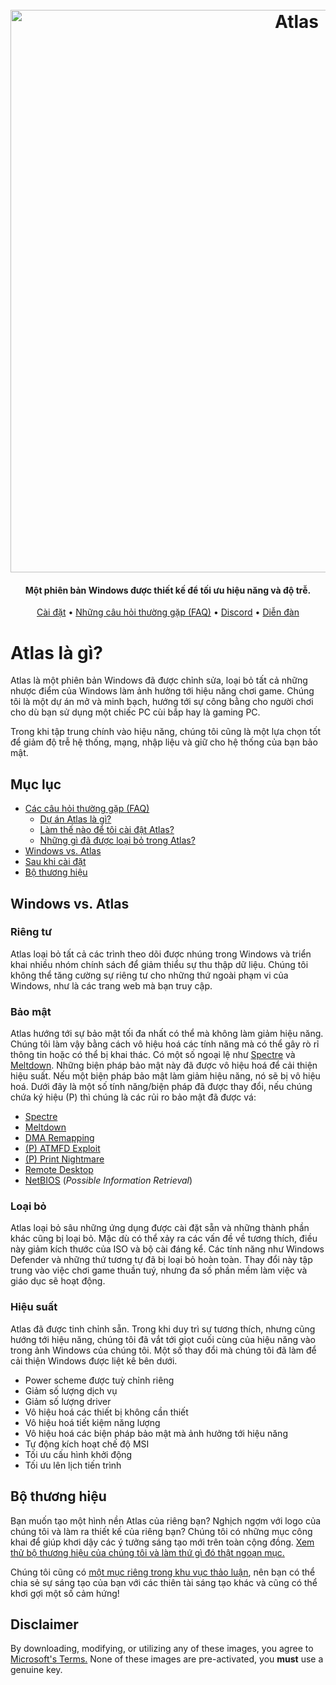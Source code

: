 <h1 align="center">
  <br>
  <a href="http://atlasos.net"><img src="https://i.imgur.com/xV08gIt.png" alt="Atlas" width="900"></a>
</h1>
<h4 align="center">Một phiên bản Windows được thiết kế để tối ưu hiệu năng và độ trễ.</h4>

<p align="center">
  <a href="https://github.com/Atlas-OS/Atlas/wiki/2.-Installing">Cài đặt</a>
  •
  <a href="https://github.com/Atlas-OS/Atlas/wiki/1.-FAQ#contents">Những câu hỏi thường gặp (FAQ)</a>
  •
  <a href="https://discord.com/servers/atlas-795710270000332800" target="_blank">Discord</a>
  •
  <a href="https://forum.atlasos.net/">Diễn đàn</a>
</p>


# Atlas là gì?

Atlas là một phiên bản Windows đã được chỉnh sửa, loại bỏ tất cả những nhược điểm của Windows làm ảnh hưởng tới hiệu năng chơi game. Chúng tôi là một dự án mở và minh bạch, hướng tới sự công bằng cho người chơi cho dù bạn sử dụng một chiếc PC cùi bắp hay là gaming PC.

Trong khi tập trung chính vào hiệu năng, chúng tôi cũng là một lựa chọn tốt để giảm độ trễ hệ thống, mạng, nhập liệu và giữ cho hệ thống của bạn bảo mật.

## Mục lục

- [Các câu hỏi thường gặp (FAQ)](https://github.com/Atlas-OS/Atlas/wiki/1.-FAQ)
  - [Dự án Atlas là gì?](https://github.com/Atlas-OS/Atlas/wiki/1.-FAQ#11-what-is-the-atlas-project)
  - [Làm thế nào để tôi cài đật Atlas?](https://github.com/Atlas-OS/Atlas/wiki/1.-FAQ#12-how-do-i-install-atlas-os)
  - [Những gì đã được loại bỏ trong Atlas?](https://github.com/Atlas-OS/Atlas/wiki/1.-FAQ#13-whats-removed-in-atlas-os)
- <a href="#windows-vs-atlas">Windows vs. Atlas</a>
- [Sau khi cài đặt](https://github.com/Atlas-OS/Atlas/wiki/3.-Post-Install)
- [Bộ thương hiệu](./img/brand-kit.zip)

## Windows vs. Atlas

### **Riêng tư**

Atlas loại bỏ tất cả các trình theo dõi được nhúng trong Windows và triển khai nhiều nhóm chính sách để giảm thiểu sự thu thập dữ liệu. Chúng tôi không thể tăng cường sự riêng tư cho những thứ ngoài phạm vi của Windows, như là các trang web mà bạn truy cập.

### **Bảo mật**

Atlas hướng tới sự bảo mật tối đa nhất có thể mà không làm giảm hiệu năng. Chúng tôi làm vậy bằng cách vô hiệu hoá các tính năng mà có thể gây rò rỉ thông tin hoặc có thể bị khai thác. Có một số ngoại lệ như [Spectre](https://spectreattack.com/spectre.pdf) và [Meltdown](https://meltdownattack.com/meltdown.pdf). Những biện pháp bảo mật này đã được vô hiệu hoá để cải thiện hiệu suất.
Nếu một biện pháp bảo mật làm giảm hiệu năng, nó sẽ bị vô hiệu hoá.
Dưới đây là một số tính năng/biện pháp đã được thay đổi, nếu chúng chứa ký hiệu (P) thì chúng là các rủi ro bảo mật đã được vá:

- [Spectre](https://spectreattack.com/spectre.pdf)
- [Meltdown](https://meltdownattack.com/meltdown.pdf)
- [DMA Remapping](https://docs.microsoft.com/en-us/windows/security/information-protection/kernel-dma-protection-for-thunderbolt)
- [(P) ATMFD Exploit](https://msrc.microsoft.com/update-guide/en-US/vulnerability/CVE-2020-1020)
- [(P) Print Nightmare](https://us-cert.cisa.gov/ncas/current-activity/2021/06/30/printnightmare-critical-windows-print-spooler-vulnerability)
- [Remote Desktop](https://cve.mitre.org/cgi-bin/cvekey.cgi?keyword=Windows+Remote+Desktop)
- [NetBIOS](https://en.wikipedia.org/wiki/NetBIOS) (_Possible Information Retrieval_)

### **Loại bỏ**

Atlas loại bỏ sâu những ứng dụng được cài đặt sẵn và những thành phần khác cũng bị loại bỏ. Mặc dù có thể xảy ra các vấn đề về tương thích, điều này giảm kích thước của ISO và bộ cài đáng kể. Các tính năng như Windows Defender và những thứ tương tự đã bị loại bỏ hoàn toàn. Thay đổi này tập trung vào việc chơi game thuần tuý, nhưng đa số phần mềm làm việc và giáo dục sẽ hoạt động.

### **Hiệu suất**

Atlas đã được tinh chỉnh sẵn. Trong khi duy trì sự tương thích, nhưng cũng hướng tới hiệu năng, chúng tôi đã vắt tới giọt cuối cùng của hiệu năng vào trong ảnh Windows của chúng tôi. Một số thay đổi mà chúng tôi đã làm để cải thiện Windows được liệt kê bên dưới.

- Power scheme được tuỳ chỉnh riêng
- Giảm số lượng dịch vụ
- Giảm số lượng driver
- Vô hiệu hoá các thiết bị không cần thiết
- Vô hiệu hoá tiết kiệm năng lượng
- Vô hiệu hoá các biện pháp bảo mật mà ảnh hưởng tới hiệu năng
- Tự động kích hoạt chế độ MSI
- Tối ưu cấu hình khởi động
- Tối ưu lên lịch tiến trình

## Bộ thương hiệu

Bạn muốn tạo một hình nền Atlas của riêng bạn? Nghịch ngợm với logo của chúng tôi và làm ra thiết kế của riêng bạn? Chúng tôi có những mục công khai để giúp khơi dậy các ý tưởng sáng tạo mới trên toàn cộng đồng. [Xem thử bộ thương hiệu của chúng tôi và làm thứ gì đó thật ngoạn mục.](https://github.com/Atlas-OS/Atlas/blob/main/img/brand-kit.zip)

Chúng tôi cũng có [một mục riêng trong khu vục thảo luận](https://github.com/Atlas-OS/Atlas/discussions/categories/community-artwork), nên bạn có thể chia sẻ sự sáng tạo của bạn với các thiên tài sáng tạo khác và cũng có thể khơi gợi một số cảm hứng!

## Disclaimer

By downloading, modifying, or utilizing any of these images, you agree to [Microsoft's Terms.](https://www.microsoft.com/en-us/Useterms/Retail/Windows/10/UseTerms_Retail_Windows_10_English.htm) None of these images are pre-activated, you **must** use a genuine key.
